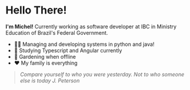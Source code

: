 # Hello There!
**I'm Michel!**
Currently working as software developer at IBC in Ministry Education of Brazil's Federal Government.

- 👨‍💻 Managing and developing systems in python and java!
- 📖 Studying Typescript and Angular currently
- 🌱 Gardening when offline
- ❤️ My family is everything

> *Compare yourself to who you were yesterday. Not to who someone else is today
> J. Peterson*
